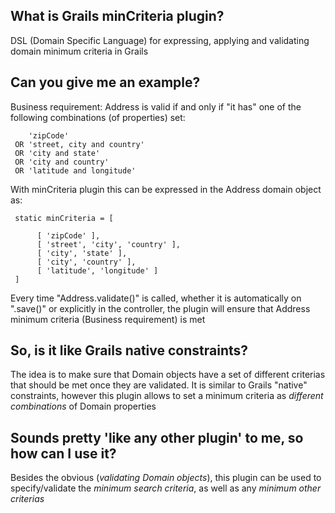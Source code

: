 ## What is Grails minCriteria plugin? ##

DSL (Domain Specific Language) for expressing, applying and validating domain minimum criteria in Grails

## Can you give me an example? ##

Business requirement: Address is valid if and only if "it has" 
one of the following combinations (of properties) set:

        'zipCode'
     OR 'street, city and country'
     OR 'city and state'
     OR 'city and country'
     OR 'latitude and longitude'

With minCriteria plugin this can be expressed in the Address domain object as:    	

     static minCriteria = [

          [ 'zipCode' ],
          [ 'street', 'city', 'country' ],
          [ 'city', 'state' ],
          [ 'city', 'country' ],
          [ 'latitude', 'longitude' ]
     ]

Every time "Address.validate()" is called, whether it is automatically on ".save()" or 
explicitly in the controller, the plugin will ensure that Address minimum criteria (Business requirement) is met

## So, is it like Grails native constraints? ##

The idea is to make sure that Domain objects have a set of different criterias that should be met once they are validated.
It is similar to Grails "native" constraints, however this plugin allows to set a minimum criteria as *different combinations* of Domain properties

## Sounds pretty 'like any other plugin' to me, so how can I use it? ##

Besides the obvious (*validating Domain objects*), this plugin can be used to specify/validate the *minimum search criteria*, as well as any *minimum other criterias*
